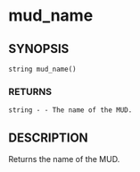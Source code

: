 # mud_name

## SYNOPSIS

    string mud_name()

### RETURNS

    string - - The name of the MUD.

## DESCRIPTION

Returns the name of the MUD.
